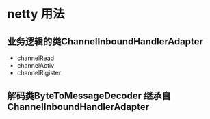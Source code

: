 # netty 用法

## 业务逻辑的类ChannelInboundHandlerAdapter    
- channelRead  
- channelActiv  
- channelRigister  
## 解码类ByteToMessageDecoder 继承自 ChannelInboundHandlerAdapter  
